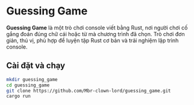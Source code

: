 ﻿# Guessing Game

**Guessing Game** là một trò chơi console viết bằng Rust, nơi người chơi cố gắng đoán đúng chữ cái hoặc từ mà chương trình đã chọn. Trò chơi đơn giản, thú vị, phù hợp để luyện tập Rust cơ bản và trải nghiệm lập trình console.

## Cài đặt và chạy

```bash
mkdir guessing_game
cd guessing_game
git clone https://github.com/Mbr-clown-lord/guessing_game.git
cargo run



